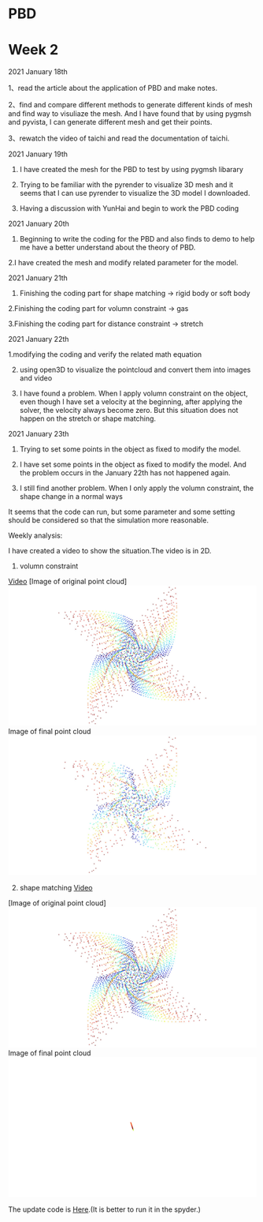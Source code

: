 # PBD

# Week 2
2021  January 18th

1、read the article about the application of PBD and make notes.

2、find and compare different methods to generate different kinds of mesh and find way to visuliaze the mesh. And I have found that by using pygmsh and pyvista, I can generate different mesh and get their points.
 
3、rewatch the video of taichi and read the documentation of taichi.




2021 January 19th

1. I have created the mesh for the PBD to test by using pygmsh libarary

2. Trying to be familiar with the pyrender to visualize 3D mesh and it seems that I can use pyrender to visualize the 3D model I downloaded.

3. Having a discussion with YunHai and begin to work the PBD coding 



2021 January 20th

1. Beginning to write the coding for the PBD and also finds to demo to help me have a better understand about the theory of PBD.

2.I have created the mesh and modify related parameter for the model.





2021 January 21th

1. Finishing the coding part for shape matching -> rigid body or soft body

2.Finishing the coding part for volumn constraint -> gas

3.Finishing the coding part for distance constraint ->  stretch


2021 January 22th

1.modifying the coding and verify the related math equation

2. using open3D to visualize the pointcloud and convert them into images and video

3. I have found a problem. When I apply volumn constraint on the object, even though I have set a velocity at the beginning, after applying the solver, the velocity always become zero. But this situation does not happen on the stretch or shape matching.


2021 January 23th

1. Trying to set some points in the object as fixed to modify the model. 

2. I have set some points in the object as fixed to modify the model. And the problem occurs in the January 22th has not happened again. 

3. I still find another problem. When I only apply the volumn constraint, the shape change in a normal ways

It seems that the code can run, but some parameter and some setting should be considered so that the simulation more reasonable.

Weekly analysis:

I have created a video to show the situation.The video is in 2D.

1) volumn constraint

[Video](https://github.com/Entongsu/work/blob/master/data/volume/volumn_constraint.mp4 "here")
[Image of original point cloud]
![Image of original point cloud ](https://github.com/Entongsu/work/blob/master/data/volume/temp_0000.jpg)
Image of final point cloud
![Image of original point cloud ](https://github.com/Entongsu/work/blob/master/data/volume/temp_0009.jpg)

2) shape matching
 [Video](https://github.com/Entongsu/work/blob/master/data/shape%20matching/shape_matching.mp4 "here")

[Image of original point cloud]
![Image of original point cloud ](https://github.com/Entongsu/work/blob/master/data/shape%20matching/temp_0000.jpg)
Image of final point cloud
![Image of original point cloud ](https://github.com/Entongsu/work/blob/master/data/shape%20matching/temp_0009.jpg)


The update code is [Here](https://github.com/Entongsu/work/blob/master/postion.py "here").(It is better to run it in the spyder.)

